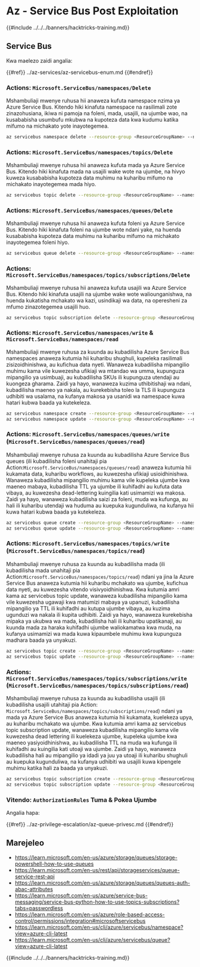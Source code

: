 # Az - Service Bus Post Exploitation

{{#include ../../../banners/hacktricks-training.md}}

## Service Bus

Kwa maelezo zaidi angalia:

{{#ref}}
../az-services/az-servicebus-enum.md
{{#endref}}

### Actions: `Microsoft.ServiceBus/namespaces/Delete`

Mshambuliaji mwenye ruhusa hii anaweza kufuta namespace nzima ya Azure Service Bus. Kitendo hiki kinafuta namespace na rasilimali zote zinazohusiana, ikiwa ni pamoja na foleni, mada, usajili, na ujumbe wao, na kusababisha usumbufu mkubwa na kupoteza data kwa kudumu katika mifumo na michakato yote inayotegemea.
```bash
az servicebus namespace delete --resource-group <ResourceGroupName> --name <NamespaceName>
```
### Actions: `Microsoft.ServiceBus/namespaces/topics/Delete`

Mshambuliaji mwenye ruhusa hii anaweza kufuta mada ya Azure Service Bus. Kitendo hiki kinafuta mada na usajili wake wote na ujumbe, na hivyo kuweza kusababisha kupoteza data muhimu na kuharibu mifumo na michakato inayotegemea mada hiyo.
```bash
az servicebus topic delete --resource-group <ResourceGroupName> --namespace-name <NamespaceName> --name <TopicName>
```
### Actions: `Microsoft.ServiceBus/namespaces/queues/Delete`

Mshambuliaji mwenye ruhusa hii anaweza kufuta foleni ya Azure Service Bus. Kitendo hiki kinafuta foleni na ujumbe wote ndani yake, na huenda kusababisha kupoteza data muhimu na kuharibu mifumo na michakato inayotegemea foleni hiyo.
```bash
az servicebus queue delete --resource-group <ResourceGroupName> --namespace-name <NamespaceName> --name <QueueName>
```
### Actions: `Microsoft.ServiceBus/namespaces/topics/subscriptions/Delete`

Mshambuliaji mwenye ruhusa hii anaweza kufuta usajili wa Azure Service Bus. Kitendo hiki kinafuta usajili na ujumbe wake wote waliounganishwa, na huenda kukatisha mchakato wa kazi, usindikaji wa data, na operesheni za mfumo zinazotegemea usajili huo.
```bash
az servicebus topic subscription delete --resource-group <ResourceGroupName> --namespace-name <NamespaceName> --topic-name <TopicName> --name <SubscriptionName>
```
### Actions: `Microsoft.ServiceBus/namespaces/write` & `Microsoft.ServiceBus/namespaces/read`

Mshambuliaji mwenye ruhusa za kuunda au kubadilisha Azure Service Bus namespaces anaweza kutumia hii kuharibu shughuli, kupeleka rasilimali zisizoidhinishwa, au kufichua data nyeti. Wanaweza kubadilisha mipangilio muhimu kama vile kuwezesha ufikiaji wa mtandao wa umma, kupunguza mipangilio ya usimbuaji, au kubadilisha SKUs ili kupunguza utendaji au kuongeza gharama. Zaidi ya hayo, wanaweza kuzima uthibitishaji wa ndani, kubadilisha maeneo ya nakala, au kurekebisha toleo la TLS ili kupunguza udhibiti wa usalama, na kufanya makosa ya usanidi wa namespace kuwa hatari kubwa baada ya kutekeleza.
```bash
az servicebus namespace create --resource-group <ResourceGroupName> --name <NamespaceName> --location <Location>
az servicebus namespace update --resource-group <ResourceGroupName> --name <NamespaceName> --tags <Key=Value>
```
### Actions: `Microsoft.ServiceBus/namespaces/queues/write` (`Microsoft.ServiceBus/namespaces/queues/read`)

Mshambuliaji mwenye ruhusa za kuunda au kubadilisha Azure Service Bus queues (ili kubadilisha foleni unahitaji pia Action:`Microsoft.ServiceBus/namespaces/queues/read`) anaweza kutumia hii kukamata data, kuharibu workflows, au kuwezesha ufikiaji usioidhinishwa. Wanaweza kubadilisha mipangilio muhimu kama vile kupeleka ujumbe kwa maeneo mabaya, kubadilisha TTL ya ujumbe ili kuhifadhi au kufuta data vibaya, au kuwezesha dead-lettering kuingilia kati usimamizi wa makosa. Zaidi ya hayo, wanaweza kubadilisha saizi za foleni, muda wa kufunga, au hali ili kuharibu utendaji wa huduma au kuepuka kugunduliwa, na kufanya hii kuwa hatari kubwa baada ya kutekeleza.
```bash
az servicebus queue create --resource-group <ResourceGroupName> --namespace-name <NamespaceName> --name <QueueName>
az servicebus queue update --resource-group <ResourceGroupName> --namespace-name <NamespaceName> --name <QueueName>
```
### Actions: `Microsoft.ServiceBus/namespaces/topics/write` (`Microsoft.ServiceBus/namespaces/topics/read`)

Mshambuliaji mwenye ruhusa za kuunda au kubadilisha mada (ili kubadilisha mada unahitaji pia Action:`Microsoft.ServiceBus/namespaces/topics/read`) ndani ya jina la Azure Service Bus anaweza kutumia hii kuharibu mchakato wa ujumbe, kufichua data nyeti, au kuwezesha vitendo visivyoidhinishwa. Kwa kutumia amri kama az servicebus topic update, wanaweza kubadilisha mipangilio kama vile kuwezesha ugawaji kwa matumizi mabaya ya upanuzi, kubadilisha mipangilio ya TTL ili kuhifadhi au kutupa ujumbe vibaya, au kuzima ugunduzi wa nakala ili kupita udhibiti. Zaidi ya hayo, wanaweza kurekebisha mipaka ya ukubwa wa mada, kubadilisha hali ili kuharibu upatikanaji, au kuunda mada za haraka kuhifadhi ujumbe waliokamatwa kwa muda, na kufanya usimamizi wa mada kuwa kipaumbele muhimu kwa kupunguza madhara baada ya unyakuzi.
```bash
az servicebus topic create --resource-group <ResourceGroupName> --namespace-name <NamespaceName> --name <TopicName>
az servicebus topic update --resource-group <ResourceGroupName> --namespace-name <NamespaceName> --name <TopicName>
```
### Actions: `Microsoft.ServiceBus/namespaces/topics/subscriptions/write` (`Microsoft.ServiceBus/namespaces/topics/subscriptions/read`)

Mshambuliaji mwenye ruhusa za kuunda au kubadilisha usajili (ili kubadilisha usajili utahitaji pia Action: `Microsoft.ServiceBus/namespaces/topics/subscriptions/read`) ndani ya mada ya Azure Service Bus anaweza kutumia hii kukamata, kuelekeza upya, au kuharibu mchakato wa ujumbe. Kwa kutumia amri kama az servicebus topic subscription update, wanaweza kubadilisha mipangilio kama vile kuwezesha dead lettering ili kuelekeza ujumbe, kupeleka ujumbe kwa maeneo yasiyoidhinishwa, au kubadilisha TTL na muda wa kufunga ili kuhifadhi au kuingilia kati utoaji wa ujumbe. Zaidi ya hayo, wanaweza kubadilisha hali au mipangilio ya idadi ya juu ya utoaji ili kuharibu shughuli au kuepuka kugunduliwa, na kufanya udhibiti wa usajili kuwa kipengele muhimu katika hali za baada ya unyakuzi.
```bash
az servicebus topic subscription create --resource-group <ResourceGroupName> --namespace-name <NamespaceName> --topic-name <TopicName> --name <SubscriptionName>
az servicebus topic subscription update --resource-group <ResourceGroupName> --namespace-name <NamespaceName> --topic-name <TopicName> --name <SubscriptionName>
```
### Vitendo: `AuthorizationRules` Tuma & Pokea Ujumbe

Angalia hapa:

{{#ref}}
../az-privilege-escalation/az-queue-privesc.md
{{#endref}}

## Marejeleo

- https://learn.microsoft.com/en-us/azure/storage/queues/storage-powershell-how-to-use-queues
- https://learn.microsoft.com/en-us/rest/api/storageservices/queue-service-rest-api
- https://learn.microsoft.com/en-us/azure/storage/queues/queues-auth-abac-attributes
- https://learn.microsoft.com/en-us/azure/service-bus-messaging/service-bus-python-how-to-use-topics-subscriptions?tabs=passwordless
- https://learn.microsoft.com/en-us/azure/role-based-access-control/permissions/integration#microsoftservicebus
- https://learn.microsoft.com/en-us/cli/azure/servicebus/namespace?view=azure-cli-latest
- https://learn.microsoft.com/en-us/cli/azure/servicebus/queue?view=azure-cli-latest

{{#include ../../../banners/hacktricks-training.md}}
